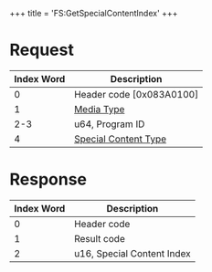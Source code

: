+++
title = 'FS:GetSpecialContentIndex'
+++

# Request

| Index Word | Description                                                               |
|------------|---------------------------------------------------------------------------|
| 0          | Header code \[0x083A0100\]                                                |
| 1          | [Media Type](Filesystem_services#MediaType "wikilink")                    |
| 2-3        | u64, Program ID                                                           |
| 4          | [Special Content Type](Filesystem_services#SpecialContentType "wikilink") |

# Response

| Index Word | Description                |
|------------|----------------------------|
| 0          | Header code                |
| 1          | Result code                |
| 2          | u16, Special Content Index |
